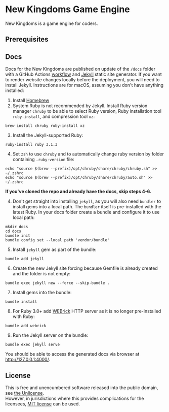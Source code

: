 # New Kingdoms Game Engine
New Kingdoms is a game engine for coders.

## Prerequisites


## Docs
Docs for the New Kingdoms are published on update of the `/docs` folder with a GitHub Actions [workflow](.github/workflows/jekyll.yml) and [Jekyll](https://jekyllrb.com) static site generator. If you want to render website changes locally before the deployment, you will need to install Jekyll. Instructions are for macOS, assuming you don't have anything installed:

1. Install [Homebrew](https://brew.sh)
1. System Ruby is not recommended by Jekyll. Install Ruby version manager `chruby` to be able to select Ruby version, Ruby installation tool `ruby-install`, and compression tool `xz`:
```
brew install chruby ruby-install xz
```
3. Install the Jekyll-supported Ruby:
```
ruby-install ruby 3.1.3
```
4. Set `zsh` to use `chruby` and to automatically change ruby version by folder containing `.ruby-version` file:
```
echo "source $(brew --prefix)/opt/chruby/share/chruby/chruby.sh" >> ~/.zshrc
echo "source $(brew --prefix)/opt/chruby/share/chruby/auto.sh" >> ~/.zshrc
```
**If you've cloned the repo and already have the docs, skip steps 4-6.** 

4. Don't get straight into installing `jekyll`, as you will also need `bundler` to install gems into a local path. The `bundler` itself is pre-installed with the latest Ruby. In your docs folder create a bundle and configure it to use local path:
```
mkdir docs
cd docs
bundle init
bundle config set --local path 'vendor/bundle'
```
5. Install `jekyll` gem as part of the bundle:
```
bundle add jekyll
```
6. Create the new Jekyll site forcing because Gemfile is already created and the folder is not empty:
```
bundle exec jekyll new --force --skip-bundle .
```
7. Install gems into the bundle:
```
bundle install
```
8. For Ruby 3.0+ add [WEBrick](https://github.com/ruby/webrick) HTTP server as it is no longer pre-installed with Ruby:
```
bundle add webrick
```
9. Run the Jekyll server on the bundle:
```
bundle exec jekyll serve
```
You should be able to access the generated docs via browser at http://127.0.0.1:4000/.

## License
This is free and unencumbered software released into the public domain, see [the Unlicense](LICENSE).  
However, in jurisdictions where this provides complications for the licensees, [MIT license](LICENSE.MIT) can be used.